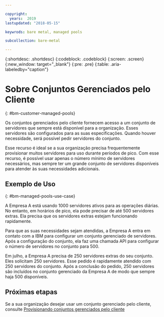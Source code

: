```yaml
---

copyright:
  years:  2019
lastupdated: "2018-05-15"

keywrods: bare metal, managed pools

subcollection: bare-metal

---
```


{:shortdesc: .shortdesc}
{:codeblock: .codeblock}
{:screen: .screen}
{:new_window: target="_blank"}
{:pre: .pre}
{:table: .aria-labeledby="caption"}

# Sobre Conjuntos Gerenciados pelo Cliente
{: #bm-customer-managed-pools}

Os conjuntos gerenciados pelo cliente fornecem acesso a um conjunto de servidores que sempre está disponível para a
organização. Esses servidores são configurados para as suas especificações. Quando houver necessidade, será possível pedir
servidores do conjunto.

Esse recurso é ideal se a sua organização precisa frequentemente provisionar muitos
servidores para uso durante períodos de pico. Com esse recurso, é possível usar apenas o número mínimo de servidores necessários, mas sempre ter um
grande conjunto de servidores disponíveis para atender às suas necessidades adicionais.

## Exemplo de Uso
{: #bm-managed-pools-use-case}

A Empresa A está usando 1000 servidores ativos para as operações diárias. No entanto, em horários de pico, ela pode precisar de
até 500 servidores extras. Ela precisa que os servidores extras estejam funcionando rapidamente.

Para que as suas necessidades sejam atendidas, a Empresa A entra em contato com a IBM para configurar um conjunto gerenciado de
servidores. Após a configuração do conjunto, ela faz uma chamada API para configurar o número de servidores no conjunto
para 500.

Em julho, a Empresa A precisa de 250 servidores extras do seu conjunto. Eles solicitam 250 servidores. Esse pedido é
rapidamente atendido com 250 servidores do conjunto. Após a conclusão do pedido, 250 servidores são incluídos no
conjunto gerenciado da Empresa A de modo que sempre haja 500 disponíveis.


## Próximas etapas

Se a sua organização desejar usar um conjunto gerenciado pelo cliente, consulte
[Provisionando
conjuntos gerenciados pelo cliente](/bare-metal?topic=bare-metal-provisioning-customer-managed-pools)
